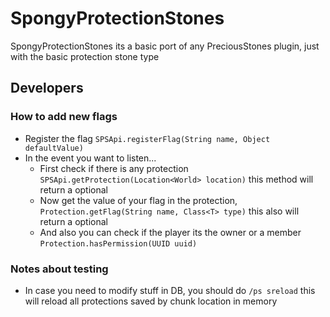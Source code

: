 # SpongyProtectionStones

SpongyProtectionStones its a basic port of any PreciousStones plugin, just with the basic protection stone type

## Developers

### How to add new flags
+ Register the flag `SPSApi.registerFlag(String name, Object defaultValue)`
+ In the event you want to listen...
	+ First check if there is any protection `SPSApi.getProtection(Location<World> location)` this method will return a optional
	+ Now get the value of your flag in the protection, `Protection.getFlag(String name, Class<T> type)` this also will return a optional
	+ And also you can check if the player its the owner or a member `Protection.hasPermission(UUID uuid)`


### Notes about testing
+ In case you need to modify stuff in DB, you should do `/ps sreload` this will reload all protections saved by chunk location in memory 
